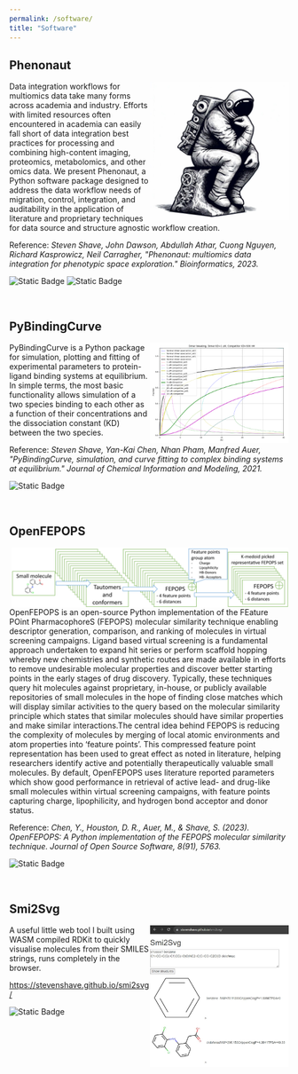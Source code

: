 ```yaml
---
permalink: /software/
title: "Software"
---
```

## Phenonaut
<img style="float: right;" src="../images/astronaut_thinker.jpg" width="250px">
Data integration workflows for multiomics data take many forms across academia and industry. Efforts with limited resources often encountered in academia can easily fall short of data integration best practices for processing and combining high-content imaging, proteomics, metabolomics, and other omics data. We present Phenonaut, a Python software package designed to address the data workflow needs of migration, control, integration, and auditability in the application of literature and proprietary techniques for data source and structure agnostic workflow creation.

Reference: _Steven Shave, John Dawson, Abdullah Athar, Cuong Nguyen, Richard Kasprowicz, Neil Carragher, "Phenonaut: multiomics data integration for phenotypic space exploration." Bioinformatics, 2023._

<a href="https://doi.org/10.1093/bioinformatics/btad143"><i class="fas fa-fw fa-link"></i></a>
<a href="https://academic.oup.com/bioinformatics/article/39/4/btad143/7082955"><i class="fas fa-fw fa-newspaper"></i></a>
<a href="{{site.url}}/files/publications/2023_Phenonaut.pdf"><i class="fas fa-fw fa-file-pdf fa-xl" aria-hidden="true"></i></a>
<a href="https://github.com/CarragherLab/phenonaut"><i class="fab fa-fw fa-github zoom"></i></a>
<img alt="Static Badge" src="https://img.shields.io/badge/1st-author-blue">
<img alt="Static Badge" src="https://img.shields.io/badge/AI%2FML-blue">


<br>

## PyBindingCurve
<img style="float: right;" src="../images/pybindingcurve_logo.png" width="250px">
PyBindingCurve is a Python package for simulation, plotting and fitting of experimental parameters to protein-ligand binding systems at equilibrium. In simple terms, the most basic functionality allows simulation of a two species binding to each other as a function of their concentrations and the dissociation constant (KD) between the two species.


Reference: _Steven Shave, Yan-Kai Chen, Nhan Pham, Manfred Auer, "PyBindingCurve, simulation, and curve fitting to complex binding systems at equilibrium." Journal of Chemical Information and Modeling, 2021._

<a href="https://doi.org/10.1021/acs.jcim.1c00216"><i class="fas fa-fw fa-link"></i></a>
<a href="https://pubs.acs.org/doi/10.1021/acs.jcim.1c00216"><i class="fas fa-fw fa-newspaper"></i></a>
<a href="{{site.url}}/files/publications/2021_PyBindingCurve.pdf"><i class="fas fa-fw fa-file-pdf fa-xl" aria-hidden="true"></i></a>
<a href="https://github.com/stevenshave/pybindingcurve"><i class="fab fa-fw fa-github zoom"></i></a>
<img alt="Static Badge" src="https://img.shields.io/badge/1st-author-blue">

<br>

## OpenFEPOPS
<img style="float: right;" src="../images/OpenFEPOPS.png" width="500px">
OpenFEPOPS is an open-source Python implementation of the FEature POint PharmacophoreS
(FEPOPS) molecular similarity technique enabling descriptor generation, comparison, and ranking of molecules in virtual screening
campaigns. Ligand based virtual screening is a fundamental approach undertaken to expand hit series or perform scaffold hopping whereby new chemistries and
synthetic routes are made available in efforts to remove undesirable molecular properties and
discover better starting points in the early stages of drug discovery. Typically, these techniques query hit molecules against proprietary, in-house, or publicly available repositories of small molecules in the hope of finding close matches which will display similar
activities to the query based on the molecular similarity principle which states that similar
molecules should have similar properties and make similar interactions.The central idea behind FEPOPS is reducing the complexity of molecules by merging
of local atomic environments and atom properties into ‘feature points’. This compressed feature point representation has been used to great effect as noted in literature, helping researchers identify active and potentially therapeutically valuable small molecules. By default, OpenFEPOPS uses literature reported parameters which show good performance in retrieval of active lead- and drug-like small molecules within virtual screening campaigns, with feature
points capturing charge, lipophilicity, and hydrogen bond acceptor and donor status.

Reference: _Chen, Y., Houston, D. R., Auer, M., & Shave, S. (2023). OpenFEPOPS: A Python implementation of the FEPOPS molecular similarity technique. Journal of Open Source Software, 8(91), 5763._

<a href="https://doi.org/10.21105/joss.05763"><i class="fas fa-fw fa-link"></i></a>
<a href="https://joss.theoj.org/papers/10.21105/joss.05763"><i class="fas fa-fw fa-newspaper"></i></a>
<a href="{{site.url}}/files/publications/2023_OpenFEPOPS.pdf"><i class="fas fa-fw fa-file-pdf fa-xl" aria-hidden="true"></i></a>
<a href="https://github.com/JustinYKC/FEPOPS"><i class="fab fa-fw fa-github zoom"></i></a>
<img alt="Static Badge" src="https://img.shields.io/badge/Last-author-green">

<br>

## Smi2Svg
<img style="float: right;" src="../images/smi2svg.jpg" width="250px">

A useful little web tool I built using WASM compiled RDKit to quickly visualise molecules from their SMILES strings, runs completely in the browser.

<a href="https://stevenshave.github.io/smi2svg/"><i class="fas fa-fw fa-link"></i> https://stevenshave.github.io/smi2svg/</a>

<img alt="Static Badge" src="https://img.shields.io/badge/Cheminformatics-purple">


